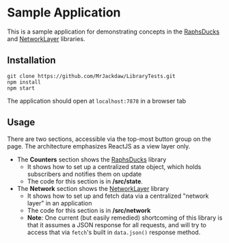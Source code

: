 # Sample Application

This is a sample application for demonstrating concepts in the [RaphsDucks](#https://github.com/JACK-COM/raphsducks) and [NetworkLayer](#https://github.com/JACK-COM/NetworkLayer) libraries. 

## Installation

    git clone https://github.com/MrJackdaw/LibraryTests.git
    npm install 
    npm start

The application should open at `localhost:7878` in a browser tab

## Usage

There are two sections, accessible via the top-most button group on the page. The architecture emphasizes ReactJS as a view layer only.

* The **Counters** section shows the [RaphsDucks](#https://github.com/JACK-COM/raphsducks) library
    * It shows how to set up a centralized state object, which holds subscribers and notifies them on update
    * The code for this section is in **/src/state**. 
* The  **Network** section shows the [NetworkLayer](#https://github.com/JACK-COM/NetworkLayer) library
    * It shows how to set up and fetch data via a centralized "network layer" in an application
    * The code for this section is in **/src/network**
    * **Note**: One current (but easily remedied) shortcoming of this library is that it assumes a JSON response for all requests,
    and will try to access that via `fetch`'s built in `data.json()` response method.